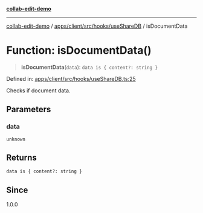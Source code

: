 [**collab-edit-demo**](../../../../../../README.md)

***

[collab-edit-demo](../../../../../../README.md) / [apps/client/src/hooks/useShareDB](../README.md) / isDocumentData

# Function: isDocumentData()

> **isDocumentData**(`data`): `data is { content?: string }`

Defined in: [apps/client/src/hooks/useShareDB.ts:25](https://github.com/austyle-io/pub-sub-demo/blob/00b2f1e9b947d5e964db5c3be9502513c4374263/apps/client/src/hooks/useShareDB.ts#L25)

Checks if document data.

## Parameters

### data

`unknown`

## Returns

`data is { content?: string }`

## Since

1.0.0
